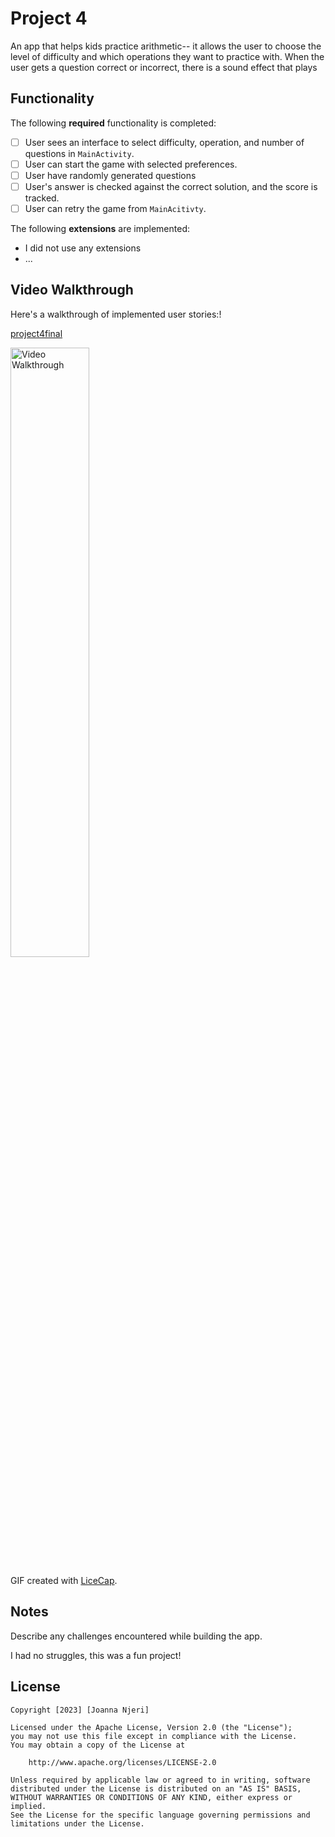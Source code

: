 # Project 4

An app that helps kids practice arithmetic-- it allows the user to choose the level of difficulty 
and which operations they want to practice with. When the user gets a question correct or incorrect, 
there is a sound effect that plays

## Functionality 

The following **required** functionality is completed:

* [ ] User sees an interface to select difficulty, operation, and number of questions in `MainActivity`.
* [ ] User can start the game with selected preferences.
* [ ] User have randomly generated questions
* [ ] User's answer is checked against the correct solution, and the score is tracked.
* [ ] User can retry the game from `MainAcitivty`.

The following **extensions** are implemented:

* I did not use any extensions 
* ...

## Video Walkthrough

Here's a walkthrough of implemented user stories:!

[project4final](https://github.com/joannanjeri/p3/assets/112664855/524c7a91-acc5-47ab-8aa8-c6c026f25530)


<img src='walkthrough.gif' title='Video Walkthrough' width='50%' alt='Video Walkthrough' />

GIF created with [LiceCap](http://www.cockos.com/licecap/).

## Notes

Describe any challenges encountered while building the app.

I had no struggles, this was a fun project!

## License

    Copyright [2023] [Joanna Njeri]

    Licensed under the Apache License, Version 2.0 (the "License");
    you may not use this file except in compliance with the License.
    You may obtain a copy of the License at

        http://www.apache.org/licenses/LICENSE-2.0

    Unless required by applicable law or agreed to in writing, software
    distributed under the License is distributed on an "AS IS" BASIS,
    WITHOUT WARRANTIES OR CONDITIONS OF ANY KIND, either express or implied.
    See the License for the specific language governing permissions and
    limitations under the License.
